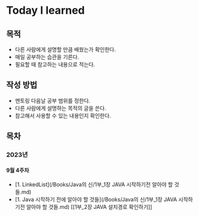 # Today I learned

## 목적

- 다른 사람에게 설명할 만큼 배웠는가 확인한다. 
- 매일 공부하는 습관을 기른다.  
- 필요할 때 참고하는 내용으로 적는다. 

## 작성 방법
- 멘토링 다음날 공부 범위를 정한다. 
- 다른 사람에게 설명하는 목적의 글을 쓴다. 
- 참고해서 사용할 수 있는 내용인지 확인한다.

## 목차
### 2023년 
#### 9월 4주차
-  [1. LinkedList](/Books/Java의 신/1부_1장 JAVA 시작하기전 알아야 할 것들.md)
- [1. Java 시작하기 전에 알아야 할 것들](/Books/Java의 신/1부_1장 JAVA 시작하기전 알아야 할 것들.md)
[[1부_2장 JAVA 설치경로 확인하기]]




